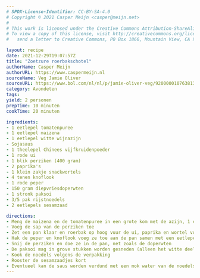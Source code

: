 ```yaml
---
# SPDX-License-Identifier: CC-BY-SA-4.0
# Copyright © 2021 Casper Meijn <casper@meijn.net>
# 
# This work is licensed under the Creative Commons Attribution-ShareAlike 4.0 International License. 
# To view a copy of this license, visit http://creativecommons.org/licenses/by-sa/4.0/ or 
#   send a letter to Creative Commons, PO Box 1866, Mountain View, CA 94042, USA.

layout: recipe
date: 2021-12-29T19:07:57Z
title: "Zoetzure roerbakschotel"
authorName: Casper Meijn
authorURL: https://www.caspermeijn.nl
sourceName: Veg Jamie Oliver
sourceURL: https://www.bol.com/nl/nl/p/jamie-oliver-veg/9200000107638139/?Referrer=ADVNLGOO002008J-KWRT7ORGN7GUY-565596392764&gclid=EAIaIQobChMIwOjYpduJ9QIVhf93Ch0RZQYFEAAYASAAEgKxs_D_BwE
category: Avondeten
tags:
yield: 2 personen
prepTime: 10 minuten
cookTime: 20 minuten

ingredients:
- 1 eetlepel tomatenpuree
- 1 eetlepel maizena
- 1 eetlepel witte wijnazijn
- Sojasaus
- 1 theelepel Chinees vijfkruidenpoeder
- 1 rode ui
- 1 blik perziken (400 gram)
- 2 paprika's
- 1 klein zakje snackwortels
- 4 tenen knoflook
- 1 rode peper
- 150 gram diepvriesdoperwten
- 1 stronk paksoi
- 3/5 pak rijstnoedels
- 2 eetlepels sesamzaad

directions:
- Meng de maizena en de tomatenpuree in een grote kom met de azijn, 1 eetlepel sojasaus en de vijfkruidenpoeder
- Voeg de sap van de perziken toe
- Zet een pan klaar en roerbak op hoog vuur de ui, paprika en wortel voor 5 minuten. De pan hoort droog te zijn
- Hak de peper en knoflook voeg ze toe aan de pan samen met een eetlepel olie. Bak dit twee minuten en roer de saus er door
- Snij de perziken en doe ze in de pan, net zoals de doperwten
- De paksoi mag in grove stukken worden gesneden (alleen het witte deel gebruiken) en voeg dit ook toe aan de pan
- Kook de noedels volgens de verpakking
- Rooster de sesamzaadjes kort
- Eventueel kan de saus worden verdund met een mok water van de noedels
---
```


